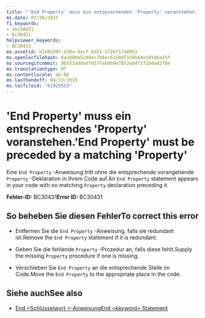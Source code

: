 ```yaml
---
title: "'End Property' muss ein entsprechendes 'Property' voranstehen."
ms.date: 07/20/2015
f1_keywords:
- vbc30431
- bc30431
helpviewer_keywords:
- BC30431
ms.assetid: b1e02d97-b38a-4acf-b351-1726f17a0051
ms.openlocfilehash: 6a2080a52d8ec7b6ec6150d7150b64e185d6a25f
ms.sourcegitcommit: 9b552addadfb57fab0b9e7852ed4f1f1b8a42f8e
ms.translationtype: HT
ms.contentlocale: de-DE
ms.lasthandoff: 04/23/2019
ms.locfileid: "61925553"
---
```

# <a name="end-property-must-be-preceded-by-a-matching-property"></a><span data-ttu-id="bc7af-102">'End Property' muss ein entsprechendes 'Property' voranstehen.</span><span class="sxs-lookup"><span data-stu-id="bc7af-102">'End Property' must be preceded by a matching 'Property'</span></span>
<span data-ttu-id="bc7af-103">Eine `End Property` -Anweisung tritt ohne die entsprechende vorangehende `Property` -Deklaration in Ihrem Code auf.</span><span class="sxs-lookup"><span data-stu-id="bc7af-103">An `End Property` statement appears in your code with no matching `Property` declaration preceding it.</span></span>  
  
 <span data-ttu-id="bc7af-104">**Fehler-ID:** BC30431</span><span class="sxs-lookup"><span data-stu-id="bc7af-104">**Error ID:** BC30431</span></span>  
  
## <a name="to-correct-this-error"></a><span data-ttu-id="bc7af-105">So beheben Sie diesen Fehler</span><span class="sxs-lookup"><span data-stu-id="bc7af-105">To correct this error</span></span>  
  
- <span data-ttu-id="bc7af-106">Entfernen Sie die `End Property` -Anweisung, falls sie redundant ist.</span><span class="sxs-lookup"><span data-stu-id="bc7af-106">Remove the `End Property` statement if it is redundant.</span></span>  
  
- <span data-ttu-id="bc7af-107">Geben Sie die fehlende `Property` -Prozedur an, falls diese fehlt.</span><span class="sxs-lookup"><span data-stu-id="bc7af-107">Supply the missing `Property` procedure if one is missing.</span></span>  
  
- <span data-ttu-id="bc7af-108">Verschieben Sie `End Property` an die entsprechende Stelle im Code.</span><span class="sxs-lookup"><span data-stu-id="bc7af-108">Move the `End Property` to the appropriate place in the code.</span></span>  
  
## <a name="see-also"></a><span data-ttu-id="bc7af-109">Siehe auch</span><span class="sxs-lookup"><span data-stu-id="bc7af-109">See also</span></span>

- [<span data-ttu-id="bc7af-110">End \<Schlüsselwort >-Anweisung</span><span class="sxs-lookup"><span data-stu-id="bc7af-110">End \<keyword> Statement</span></span>](../../visual-basic/language-reference/statements/end-keyword-statement.md)
